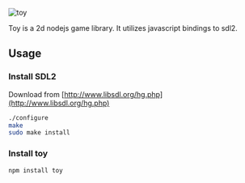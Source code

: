![toy](https://raw.github.com/cpetzold/toy/master/etc/toy.png)

Toy is a 2d nodejs game library.  It utilizes javascript bindings to sdl2.

## Usage

### Install SDL2

Download from [http://www.libsdl.org/hg.php](http://www.libsdl.org/hg.php)

```bash
./configure
make
sudo make install
```

### Install toy

```bash
npm install toy
```